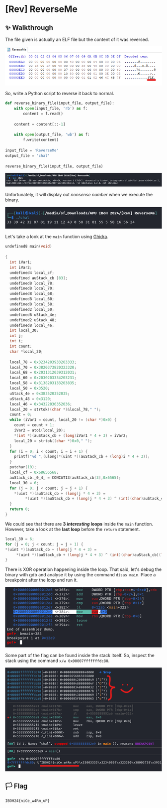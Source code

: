 # [Rev] ReverseMe

## ✨ Walkthrough

The file given is actually an ELF file but the content of it was reversed.

![img](../images/rev_0_0.png)

So, write a Python script to reverse it back to normal.

```python
def reverse_binary_file(input_file, output_file):
    with open(input_file, 'rb') as f:
        content = f.read()

    content = content[::-1]

    with open(output_file, 'wb') as f:
        f.write(content)

input_file = 'ReverseMe'
output_file = 'chal'

reverse_binary_file(input_file, output_file)
```

![img](../images/rev_0_1.png)

Unfortunately, it will display out *nonsense number* when we execute the binary. 

![img](../images/rev_0_2.png)

Let's take a look at the `main` function using [Ghidra](https://ghidra-sre.org/).

```c
undefined8 main(void)

{
  int iVar1;
  int iVar2;
  undefined4 local_cf;
  undefined auStack_cb [83];
  undefined8 local_78;
  undefined8 local_70;
  undefined8 local_68;
  undefined8 local_60;
  undefined8 local_58;
  undefined2 local_50;
  undefined6 uStack_4e;
  undefined2 uStack_48;
  undefined8 local_46;
  int local_30;
  int j;
  int i;
  int count;
  char *local_20;
  
  local_78 = 0x3234203933203333;
  local_70 = 0x3820373820323320;
  local_68 = 0x2031312039312031;
  local_60 = 0x2030203334203231;
  local_58 = 0x3138203133203835;
  local_50 = 0x3520;
  uStack_4e = 0x383520352035;
  uStack_48 = 0x3120;
  local_46 = 0x34322036352036;
  local_20 = strtok((char *)&local_78," ");
  count = 0;
  while (iVar1 = count, local_20 != (char *)0x0) {
    count = count + 1;
    iVar2 = atoi(local_20);
    *(int *)(auStack_cb + (long)iVar1 * 4 + 3) = iVar2;
    local_20 = strtok((char *)0x0," ");
  }
  for (i = 0; i < count; i = i + 1) {
    printf("%d ",(ulong)*(uint *)(auStack_cb + (long)i * 4 + 3));
  }
  putchar(10);
  local_cf = 0x68656568;
  auStack_cb._0_4_ = CONCAT13(auStack_cb[3],0x6565);
  local_30 = 6;
  for (j = 0; j < count; j = j + 1) {
    *(uint *)(auStack_cb + (long)j * 4 + 3) =
         *(uint *)(auStack_cb + (long)j * 4 + 3) ^ (int)(char)auStack_cb[(long)(j % local_30) + -4];
  }
  return 0;
}
```

We could see that there are **3 *interesting* loops** inside the `main` function. However, take a look at the **last loop** before the `return` statement.

```c
local_30 = 6;
for (j = 0; j < count; j = j + 1) {
*(uint *)(auStack_cb + (long)j * 4 + 3) =
     *(uint *)(auStack_cb + (long)j * 4 + 3) ^ (int)(char)auStack_cb[(long)(j % local_30) + -4];
}
```

There is XOR operation happening inside the loop. That said, let's debug the binary with gdb and analyse it by using the command `disas main`. Place a breakpoint after the loop and run it.

![img](../images/rev_0_3.png)

Some part of the flag can be found inside the stack itself. So, inspect the stack using the command `x/w 0x00007fffffffdc80`.

![img](../images/rev_0_4.png)

## 🏳️ Flag

`IBOH24{niCe_w4Rm_uP}`